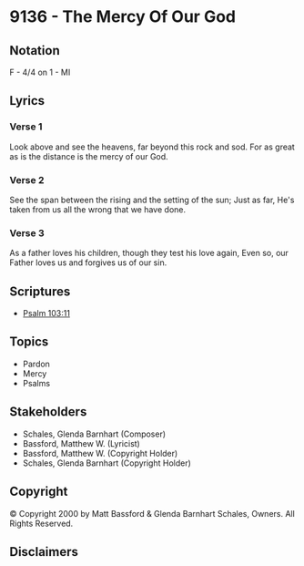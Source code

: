 # 9136 - The Mercy Of Our God

## Notation

F - 4/4 on 1 - MI

## Lyrics

### Verse 1

Look above and see the heavens, far beyond this rock and sod. For as great as is the distance is the mercy of our God.

### Verse 2

See the span between the rising and the setting of the sun; Just as far, He's taken from us all the wrong that we  have done.

### Verse 3

As a father loves his children, though they test his love again, Even so, our Father loves us and forgives us of our sin.


## Scriptures

- [Psalm 103:11](https://www.biblegateway.com/passage/?search=Psalm%20103%3A11)

## Topics

- Pardon
- Mercy
- Psalms

## Stakeholders

- Schales, Glenda Barnhart (Composer)
- Bassford, Matthew W. (Lyricist)
- Bassford, Matthew W. (Copyright Holder)
- Schales, Glenda Barnhart (Copyright Holder)

## Copyright

© Copyright 2000 by Matt Bassford & Glenda Barnhart Schales, Owners. All Rights Reserved.


## Disclaimers


